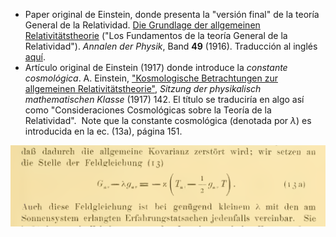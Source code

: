 - Paper original de Einstein, donde presenta la "versión final" de la teoría General de la Relatividad. [Die Grundlage der allgemeinen Relativitätstheorie](https://archive.org/details/sim_annalen-der-physik_1916_49_7)  ("Los Fundamentos de la teoría General de la Relatividad"). *Annalen der Physik*, Band **49** (1916). Traducción al inglés [aquí](https://einsteinpapers.press.princeton.edu/vol6-trans/158).
- Artículo original de Einstein (1917) donde introduce la *constante cosmológica*. A. Einstein, ["Kosmologische Betrachtungen zur allgemeinen Relativitätstheorie"](https://articles.adsabs.harvard.edu/pdf/1917SPAW.......142E), *Sitzung der physikalisch mathematischen Klasse* (1917) 142. El título se traduciría en algo así como "Consideraciones Cosmológicas sobre la Teoría de la Relatividad".  Note que la constante cosmológica (denotada por $\lambda$) es introducida en la ec. (13a), página 151.

<div align="center">
<img src="https://raw.githubusercontent.com/gfrubi/gfrubi.github.io/refs/heads/master/_posts/Pics/Einstein-ecs-1917.png">
</div>